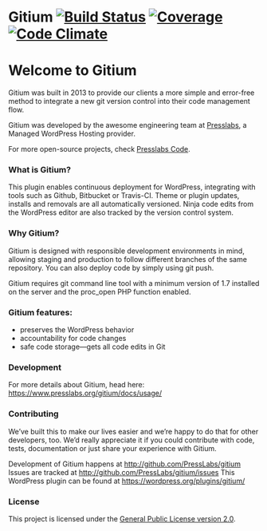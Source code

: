 Gitium [![Build Status](https://travis-ci.org/PressLabs/gitium.svg)](https://travis-ci.org/PressLabs/gitium) [![Coverage](https://codeclimate.com/github/PressLabs/gitium/coverage.png)](https://codeclimate.com/github/PressLabs/gitium) [![Code Climate](https://codeclimate.com/github/PressLabs/gitium.png)](https://codeclimate.com/github/PressLabs/gitium)
======

# Welcome to Gitium

Gitium was built in 2013 to provide our clients a more simple and error-free method to integrate a new git version control into their code management flow.

Gitium was developed by the awesome engineering team at [Presslabs](https://www.presslabs.com/), a Managed WordPress Hosting provider.

For more open-source projects, check [Presslabs Code](https://www.presslabs.org/). 

### What is Gitium?

This plugin enables continuous deployment for WordPress, integrating with tools such as Github, Bitbucket or Travis-CI. Theme or plugin updates, installs and removals are all automatically versioned. Ninja code edits from the WordPress editor are also tracked by the version control system.

### Why Gitium?

Gitium is designed with responsible development environments in mind, allowing staging and production to follow different branches of the same repository. You can also deploy code by simply using git push.

Gitium requires git command line tool with a minimum version of 1.7 installed on the server and the proc_open PHP function enabled.

### Gitium features:

- preserves the WordPress behavior
- accountability for code changes
- safe code storage—gets all code edits in Git

### Development

For more details about Gitium, head here: https://www.presslabs.org/gitium/docs/usage/

### Contributing

We’ve built this to make our lives easier and we’re happy to do that for other developers, too. We’d really appreciate it if you could contribute with code, tests, documentation or just share your experience with Gitium.

Development of Gitium happens at http://github.com/PressLabs/gitium 
Issues are tracked at http://github.com/PressLabs/gitium/issues 
This WordPress plugin can be found at https://wordpress.org/plugins/gitium/

### License

This project is licensed under the [General Public License version 2.0](http://www.gnu.org/licenses/gpl-2.0.html).

